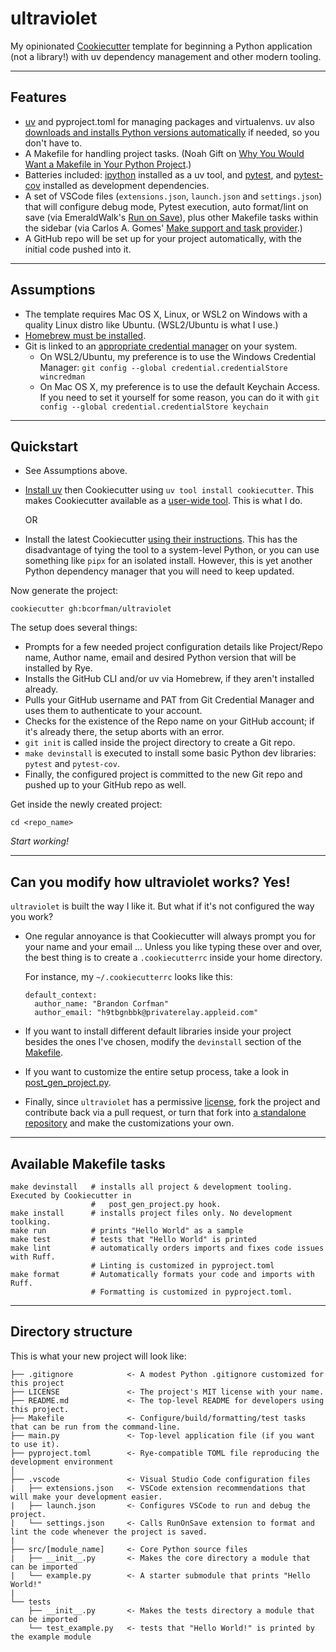 # ultraviolet

My opinionated [Cookiecutter] template for beginning a Python application (not a library!) with uv dependency management and other modern tooling.

_____
## Features

* [uv] and pyproject.toml for managing packages and virtualenvs. uv also [downloads and installs Python versions automatically](https://docs.astral.sh/uv/#python-management) if needed, so you don't have to.
* A Makefile for handling project tasks. (Noah Gift on [Why You Would Want a Makefile in Your Python Project](https://www.youtube.com/watch?v=Kvxaj6pHeVA&t=624s).)
* Batteries included: [ipython] installed as a uv tool, and [pytest], and [pytest-cov] installed as development dependencies.
* A set of VSCode files (`extensions.json`, `launch.json` and `settings.json`) that will configure debug mode, Pytest execution, auto format/lint on save (via EmeraldWalk's [Run on Save]), plus other Makefile tasks within the sidebar (via Carlos A. Gomes' [Make support and task provider].)
* A GitHub repo will be set up for your project automatically, with the initial code pushed into it. 

______
## Assumptions

* The template requires Mac OS X, Linux, or WSL2 on Windows with a quality Linux distro like Ubuntu. (WSL2/Ubuntu is what I use.)
* [Homebrew must be installed](https://brew.sh).
* Git is linked to an [appropriate credential manager](https://github.com/git-ecosystem/git-credential-manager/blob/release/docs/credstores.md) on your system.
  - On WSL2/Ubuntu, my preference is to use the Windows Credential Manager: `git config --global credential.credentialStore wincredman`
  - On Mac OS X, my preference is to use the default Keychain Access. If you need to set it yourself for some reason, you can do it with `git config --global credential.credentialStore keychain`

_______
## Quickstart

* See Assumptions above.

* [Install uv](https://docs.astral.sh/uv/getting-started/installation/) then Cookiecutter using `uv tool install cookiecutter`. This makes Cookiecutter available as a [user-wide tool](https://docs.astral.sh/uv/getting-started/features/#tools). This is what I do.

  OR

* Install the latest Cookiecutter [using their instructions](https://cookiecutter.readthedocs.io/en/2.6.0/installation.html). This has the disadvantage of tying the tool to a system-level Python, or you can use something like `pipx` for an isolated install. However, this is yet another Python dependency manager that you will need to keep updated.


Now generate the project:

    cookiecutter gh:bcorfman/ultraviolet

The setup does several things:
  - Prompts for a few needed project configuration details like Project/Repo name, Author name, email and desired Python version that will be installed by Rye.
  - Installs the GitHub CLI and/or uv via Homebrew, if they aren't installed already.
  - Pulls your GitHub username and PAT from Git Credential Manager and uses them to authenticate to your account.
  - Checks for the existence of the Repo name on your GitHub account; if it's already there, the setup aborts with an error.
  - `git init` is called inside the project directory to create a Git repo.
  - `make devinstall` is executed to install some basic Python dev libraries: `pytest` and `pytest-cov`.
  - Finally, the configured project is committed to the new Git repo and pushed up to your GitHub repo as well. 

Get inside the newly created project:

    cd <repo_name>

_Start working!_

___
## Can you modify how ultraviolet works? Yes!

`ultraviolet` is built the way I like it. But what if it's not configured the way you work?

* One regular annoyance is that Cookiecutter will always prompt you for your name and your email ... Unless you like typing these over and over, the best thing is to create a `.cookiecutterrc` inside your home directory.
  
  For instance, my `~/.cookiecutterrc` looks like this:

  ```
  default_context:
    author_name: "Brandon Corfman"
    author_email: "h9tbgnbbk@privaterelay.appleid.com"
  ```
  
* If you want to install different default libraries inside your project besides the ones I've chosen, modify the `devinstall` section of the [Makefile](https://github.com/bcorfman/ultraviolet/blob/main/%7B%7B%20cookiecutter.repo_name%20%7D%7D/Makefile).
* If you want to customize the entire setup process, take a look in [post_gen_project.py](https://github.com/bcorfman/ultraviolet/blob/main/hooks/post_gen_project.py). 
* Finally, since `ultraviolet` has a permissive [license](https://github.com/bcorfman/ultraviolet/blob/main/LICENSE), fork the project and contribute back via a pull request, or turn that fork into [a standalone repository](https://docs.github.com/en/pull-requests/collaborating-with-pull-requests/working-with-forks/detaching-a-fork) and make the customizations your own. 

___________________________
## Available Makefile tasks

    make devinstall   # installs all project & development tooling. Executed by Cookiecutter in
                      #   post_gen_project.py hook.
    make install      # installs project files only. No development toolking.
    make run          # prints "Hello World" as a sample
    make test         # tests that "Hello World" is printed
    make lint         # automatically orders imports and fixes code issues with Ruff. 
                      # Linting is customized in pyproject.toml
    make format       # Automatically formats your code and imports with Ruff. 
                      # Formatting is customized in pyproject.toml.

______________________
## Directory structure

This is what your new project will look like:

    ├── .gitignore            <- A modest Python .gitignore customized for this project
    ├── LICENSE               <- The project's MIT license with your name.
    ├── README.md             <- The top-level README for developers using this project.
    ├── Makefile              <- Configure/build/formatting/test tasks that can be run from the command-line. 
    ├── main.py               <- Top-level application file (if you want to use it).
    ├── pyproject.toml        <- Rye-compatible TOML file reproducing the development environment
    │    
    ├── .vscode               <- Visual Studio Code configuration files
    |   ├── extensions.json   <- VSCode extension recommendations that will make your development easier.
    |   ├── launch.json       <- Configures VSCode to run and debug the project.
    |   └── settings.json     <- Calls RunOnSave extension to format and lint the code whenever the project is saved.
    |
    ├── src/[module_name]     <- Core Python source files
    |   ├── __init__.py       <- Makes the core directory a module that can be imported
    |   └── example.py        <- A starter submodule that prints "Hello World!"
    |
    └── tests                     
        ├── __init__.py       <- Makes the tests directory a module that can be imported
        └── test_example.py   <- tests that "Hello World!" is printed by the example module



[Cookiecutter]: https://github.com/audreyr/cookiecutter
[uv]: https://docs.astral.sh/uv/
[ipython]: https://ipython.org
[pytest]: https://docs.pytest.org/en
[Run on Save]: https://marketplace.visualstudio.com/items?itemName=emeraldwalk.RunOnSave
[Make support and task provider]: https://marketplace.visualstudio.com/items?itemName=carlos-algms.make-task-provider
[pytest-cov]: https://pytest-cov.readthedocs.io/en/latest/readme.html
